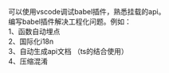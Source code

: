 可以使用vscode调试babel插件，熟悉挂载的api。    
编写babel插件解决工程化问题。例如：    
1、函数自动埋点  
2、国际化i18n   
3、自动生成api文档 （ts的结合使用）    
4、压缩混淆     
